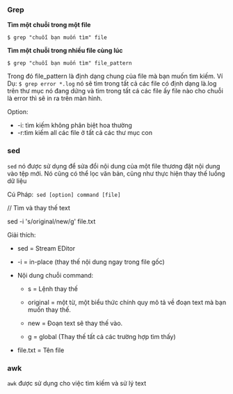 ### Grep

**Tìm một chuỗi trong một file**

`$ grep "chuỗi bạn muốn tìm" file`

**Tìm một chuỗi trong nhiều file cùng lúc**

`$ grep "chuỗi bạn muốn tìm" file_pattern`

Trong đó file_pattern là định dạng chung của file mà bạn muốn tìm kiếm. Ví Dụ: `$ grep error *.log`
nó sẽ tìm trong tất cả các file có định dạng là.log trên thư mục nó đang dứng và tìm trong tất cá các file ấy file nào cho chuỗi là error thì sẽ in ra trên màn hình.

Option:
- -i: tìm kiếm không phân biệt hoa thường
- -r:tìm kiếm all các file ở tất cả các thư mục con


### sed

`sed` nó được sử dụng để sửa đổi nội dung của một file thương đặt nội dung vào tệp mới. Nó cũng có thể lọc văn bản, cũng như thực hiện thay thế luồng dữ liệu

Cú Pháp:` sed [option] command [file]`

// Tìm và thay thế text

sed -i 's/original/new/g' file.txt

Giải thích:

- sed = Stream EDitor

- -i = in-place (thay thế nội dung ngay trong file gốc)

- Nội dung chuỗi command:

  - s = Lệnh thay thế

  - original = một từ, một biểu thức chính quy mô tả về đoạn text mà bạn muốn thay thế.

  - new = Đoạn text sẽ thay thế vào.

  - g = global (Thay thế tất cả các trường hợp tìm thấy)

- file.txt = Tên file

### awk

`awk` được sử dụng cho việc tìm kiếm và sử lý text




